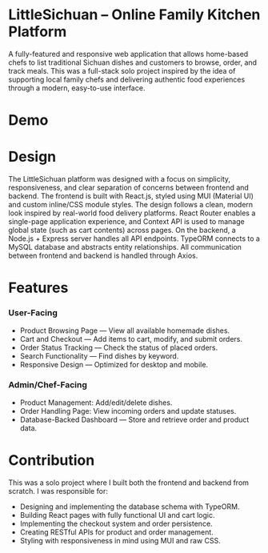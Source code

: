# LittleSichuan – Online Family Kitchen Platform
A fully-featured and responsive web application that allows home-based chefs to list traditional Sichuan dishes and customers to browse, order, and track meals. This was a full-stack solo project inspired by the idea of supporting local family chefs and delivering authentic food experiences through a modern, easy-to-use interface.

# Demo


# Design
The LittleSichuan platform was designed with a focus on simplicity, responsiveness, and clear separation of concerns between frontend and backend.
The frontend is built with React.js, styled using MUI (Material UI) and custom inline/CSS module styles. The design follows a clean, modern look inspired by real-world food delivery platforms.
React Router enables a single-page application experience, and Context API is used to manage global state (such as cart contents) across pages.
On the backend, a Node.js + Express server handles all API endpoints. TypeORM connects to a MySQL database and abstracts entity relationships.
All communication between frontend and backend is handled through Axios.

# Features
### User-Facing
- Product Browsing Page — View all available homemade dishes.
- Cart and Checkout — Add items to cart, modify, and submit orders.
- Order Status Tracking — Check the status of placed orders.
- Search Functionality — Find dishes by keyword.
- Responsive Design — Optimized for desktop and mobile.

### Admin/Chef-Facing
- Product Management: Add/edit/delete dishes.
- Order Handling Page: View incoming orders and update statuses.
- Database-Backed Dashboard — Store and retrieve order and product data.

# Contribution
This was a solo project where I built both the frontend and backend from scratch.
I was responsible for:
- Designing and implementing the database schema with TypeORM.
- Building React pages with fully functional UI and cart logic.
- Implementing the checkout system and order persistence.
- Creating RESTful APIs for product and order management.
- Styling with responsiveness in mind using MUI and raw CSS.
